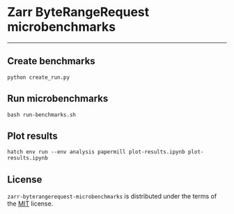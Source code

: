 # Zarr ByteRangeRequest microbenchmarks


-----

## Create benchmarks

```
python create_run.py
```

## Run microbenchmarks

```
bash run-benchmarks.sh
```

## Plot results

```
hatch env run --env analysis papermill plot-results.ipynb plot-results.ipynb
```

## License

`zarr-byterangerequest-microbenchmarks` is distributed under the terms of the [MIT](https://spdx.org/licenses/MIT.html) license.
